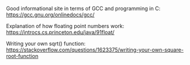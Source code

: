 Good informational site in terms of GCC and programming in C: 
https://gcc.gnu.org/onlinedocs/gcc/

Explanation of how floating point numbers work:
https://introcs.cs.princeton.edu/java/91float/

Writing your own sqrt() function:
https://stackoverflow.com/questions/1623375/writing-your-own-square-root-function
